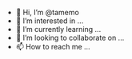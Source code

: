 - 👋 Hi, I’m @tamemo
- 👀 I’m interested in ...
- 🌱 I’m currently learning ...
- 💞️ I’m looking to collaborate on ...
- 📫 How to reach me ...

<!---
tamemo/tamemo is a ✨ special ✨ repository because its `README.md` (this file) appears on your GitHub profile.
You can click the Preview link to take a look at your changes.
--->
